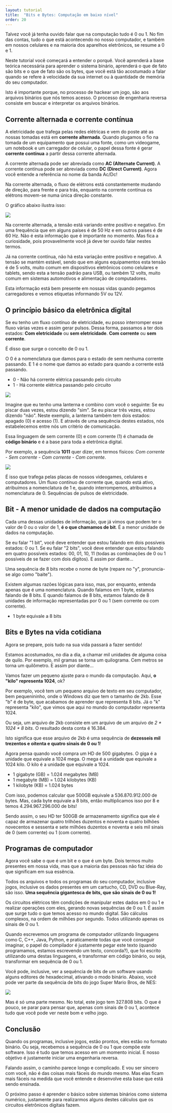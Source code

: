 ```yaml
---
layout: tutorial
title:  "Bits e Bytes: Computação em baixo nível"
order: 20
---
```


Talvez você já tenha ouvido falar que na computação tudo é 0 ou 1. No fim das contas, tudo o que está acontecendo no nosso computador, e também em nossos celulares e na maioria dos aparelhos eletrônicos, se resume a 0 e 1.

Neste tutorial você começará a entender o porquê. Você aprenderá a base teórica necessária para aprender o sistema binário, aprenderá o que de fato são bits e o que de fato são os bytes, que você está tão acostumado a falar quando se refere à velocidade da sua internet ou à quantidade de memória do seu computador.

Isto é importante porque, no processo de hackear um jogo, são aos arquivos binários que nós temos acesso. O processo de engenharia reversa consiste em buscar e interpretar os arquivos binários.

## Corrente alternada e corrente contínua

A eletricidade que trafega pelas redes elétricas e vem do poste até as nossas tomadas está em **corrente alternada**. Quando plugamos o fio na tomada de um equipamento que possui uma fonte, como um videogame, um notebook e um carregador de celular, o papel dessa fonte é gerar **corrente contínua** a partir dessa corrente alternada.

A corrente alternada pode ser abreviada como **AC (Alternate Current)**. A corrente contínua pode ser abreviada como **DC (Direct Current)**. Agora você entende a referência no nome da banda Ac/Dc!

Na corrente alternada, o fluxo de elétrons está constantemente mudando de direção, para frente e para trás, enquanto na corrente contínua os elétrons movem-se numa única direção constante.

O gráfico abaixo ilustra isso:

<img src="/img/tutorial_bits_e_bytes/corrente-eletrica-continua-e-alternada.png" class="centered custom-width-600" />

Na corrente alternada, a tensão está variando entre positivo e negativo. Em uma frequência que em alguns países é de 50 Hz e em outros países é de 60 Hz. Não é esta informação que é importante no momento. Mas fica a curiosidade, pois provavelmente você já deve ter ouvido falar nestes termos.

Já na corrente contínua, não há esta variação entre positivo e negativo. A tensão se mantém estável, sendo que em alguns equipamentos esta tensão é de 5 volts, muito comum em dispositivos eletrônicos como celulares e tablets, sendo esta a tensão padrão para USB, ou também 12 volts, muito comum em sistemas automotivos e alimentação de computadores.

Esta informação está bem presente em nossas vidas quando pegamos carregadores e vemos etiquetas informando 5V ou 12V.

## O princípio básico da eletrônica digital

Se eu tenho um fluxo contínuo de eletricidade, eu posso interromper esse fluxo várias vezes e assim gerar pulsos. Dessa forma, passamos a ter dois estados: **Com eletricidade** ou **sem eletricidade**. **Com corrente** ou **sem corrente**.

É disso que surge o conceito de 0 ou 1. 

O 0 é a nomenclatura que damos para o estado de sem nenhuma corrente passando. E 1 é o nome que damos ao estado para quando a corrente está passando.

- 0 - Não há corrente elétrica passando pelo circuito
- 1 - Há corrente elétrica passando pelo circuito

<img src="/img/tutorial_bits_e_bytes/sinal_digital.png" class="centered custom-width-600" />

Imagine que eu tenho uma lanterna e combino com você o seguinte: Se eu piscar duas vezes, estou dizendo "sim". Se eu piscar três vezes, estou dizendo "não". Neste exemplo, a lanterna também tem dois estados: apagado (0) e acesso (1). E através de uma sequência destes estados, nós estabelecemos entre nós um critério de comunicação.

Essa linguagem de sem corrente (0) e com corrente (1) é chamada de **código binário** e é a base para toda a eletrônica digital.

Por exemplo, a sequência **1011** quer dizer, em termos físicos: _Com corrente_ - _Sem corrente_ - _Com corrente_ - _Com corrente_.

<img src="/img/tutorial_bits_e_bytes/sinal_digital1011.png" class="centered custom-width-600" />

É isso que trafega pelas placas de nossos videogames, celulares e computadores. Um fluxo contínuo de corrente que, quando está ativo, atribuímos a nomenclatura de 1 e, quando interrompemos, atribuímos a nomenclatura de 0. Sequências de pulsos de eletricidade.

## Bit - A menor unidade de dados na computação

Cada uma dessas unidades de informação, que já vimos que podem ter o valor de 0 ou o valor de 1, **é o que chamamos de bit**. É a menor unidade de dados na computação.

Se eu falar "1 bit", você deve entender que estou falando em dois possíveis estados: 0 ou 1. Se eu falar "2 bits", você deve entender que estou falando em quatro possíveis estados: 00, 01, 10, 11 (todas as combinações de 0 ou 1 possíveis de se fazer com dois dígitos). E assim por diante...

Uma sequência de 8 bits recebe o nome de byte (repare no "y", pronuncia-se algo como "baite").

Existem algumas razões lógicas para isso, mas, por enquanto, entenda apenas que é uma nomenclatura. Quando falamos em 1 byte, estamos falando de 8 bits. E quando falamos de 8 bits, estamos falando de 8 unidades de informação representadas por 0 ou 1 (sem corrente ou com corrente).

- 1 byte equivale a 8 bits

## Bits e Bytes na vida cotidiana

Agora se prepare, pois tudo na sua vida passará a fazer sentido!

Estamos acostumados, no dia a dia, a chamar mil unidades de alguma coisa de quilo. Por exemplo, mil gramas se torna um quilograma. Cem metros se torna um quilômetro. E assim por diante...

Vamos fazer um pequeno ajuste para o mundo da computação. Aqui, **o "kilo" representa 1024**, ok?

Por exemplo, você tem um pequeno arquivo de texto em seu computador, bem pequenininho, onde o Windows diz que tem o tamanho de 2kb. Esse "b" é de byte, que acabamos de aprender que representa 8 bits. Já o "k" representa "kilo", que vimos que aqui no mundo do computador representa 1024.

Ou seja, um arquivo de 2kb consiste em um arquivo de um arquivo de _2 * 1024 * 8 bits_. O resultado desta conta é 16.384.

Isto significa que esse arquivo de 2kb é uma sequência de **dezesseis mil trezentos e oitenta e quatro sinais de 0 ou 1**!

Agora pensa quando você compra um HD de 500 gigabytes. O giga é a unidade que equivale a 1024 mega. O mega é a unidade que equivale a 1024 kilo. O kilo é a unidade que equivale a 1024.

- 1 gigabyte (GB) = 1.024 megabytes (MB)
- 1 megabyte (MB) = 1.024 kilobytes (KB)
- 1 kilobyte (KB) = 1.024 bytes

Com isso, podemos calcular que 500GB equivale a 536.870.912.000 de bytes. Mas, cada byte equivale a 8 bits, então multiplicamos isso por 8 e temos 4.294.967.296.000 de bits!

Sendo assim, o seu HD ter 500GB de armazenamento significa que ele é capaz de armazenar quatro trilhões duzentos e noventa e quatro bilhões novecentos e sessenta e sete milhões duzentos e noventa e seis mil sinais de 0 (sem corrente) ou 1 (com corrente).

## Programas de computador

Agora você sabe o que é um bit e o que é um byte. Dois termos muito presentes em nossa vida, mas que a maioria das pessoas não faz ideia do que significam em sua essência.

Todos os arquivos e todos os programas do seu computador, inclusive jogos, inclusive os dados presentes em um cartucho, CD, DVD ou Blue-Ray, são isso. **Uma sequência gigantesca de bits, que são sinais de 0 ou 1!**

Os circuitos elétricos têm condições de manipular estes dados em 0 ou 1 e realizar operações com eles, gerando novas sequências de 0 ou 1. É assim que surge tudo o que temos acesso no mundo digital. São cálculos complexos, na ordem de milhões por segundo. Todos utilizando apenas os sinais de 0 ou 1.

Quando escrevemos um programa de computador utilizando linguagens como C, C++, Java, Python, e praticamente todas que você conseguir imaginar, o papel do compilador é justamente pegar este texto (quando programamos, estamos escrevendo um texto, concorda?), que foi escrito utilizando uma destas linguagens, e transformar em código binário, ou seja, transformar em sequência de 0 ou 1.

Você pode, inclusive, ver a sequência de bits de um software usando alguns editores de hexadecimal, ativando o modo binário. Abaixo, você pode ver parte da sequência de bits do jogo Super Mario Bros, de NES:

<img src="/img/tutorial_bits_e_bytes/smb_binary.png" class="centered custom-width-600" />

Mas é só uma parte mesmo. No total, este jogo tem 327.808 bits. O que é pouco, se parar para pensar que, apenas com sinais de 0 ou 1, acontece tudo que você pode ver neste bom e velho jogo.

## Conclusão

Quando os programas, inclusive jogos, estão prontos, eles estão no formato binário. Ou seja, recebemos a sequência de 0 ou 1 que compõe este software. Isso é tudo que temos acesso em um momento inicial. E nosso objetivo é justamente iniciar uma engenharia reversa.

Falando assim, o caminho parece longo e complicado. E vou ser sincero com você, não é das coisas mais fáceis do mundo mesmo. Mas elas ficam mais fáceis na medida que você entende e desenvolve esta base que está sendo ensinada.

O próximo passo é aprender o básico sobre sistemas binários como sistema numérico, justamente para realizarmos alguns destes cálculos que os circuitos eletrônicos digitais fazem.